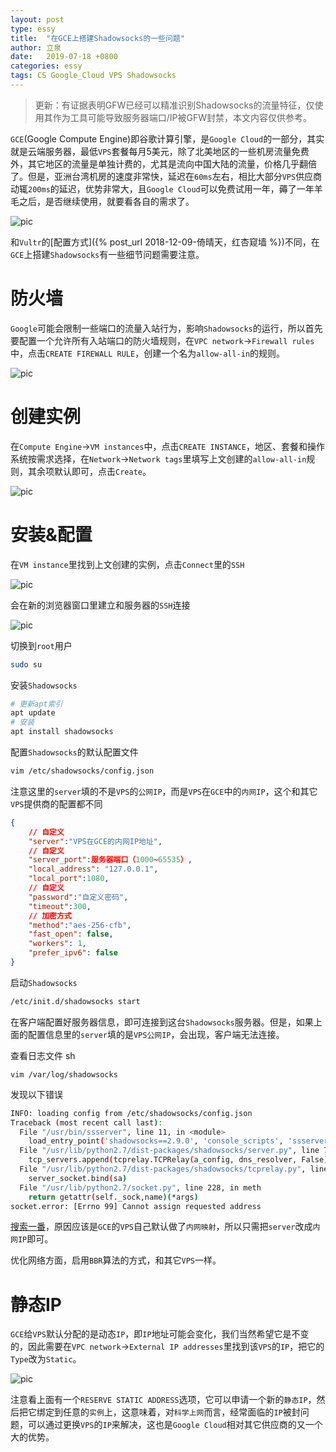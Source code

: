 ```yaml
---
layout: post
type: essy
title:  "在GCE上搭建Shadowsocks的一些问题"
author: 立泉
date:   2019-07-18 +0800
categories: essy
tags: CS Google_Cloud VPS Shadowsocks
---
```


> 更新：有证据表明GFW已经可以精准识别Shadowsocks的流量特征，仅使用其作为工具可能导致服务器端口/IP被GFW封禁，本文内容仅供参考。

`GCE`(Google Compute Engine)即谷歌计算引擎，是`Google Cloud`的一部分，其实就是云端服务器，最低`VPS`套餐每月5美元，除了北美地区的一些机房流量免费外，其它地区的流量是单独计费的，尤其是流向中国大陆的流量，价格几乎翻倍了。但是，亚洲台湾机房的速度非常快，延迟在`60ms`左右，相比大部分`VPS`供应商动辄`200ms`的延迟，优势非常大，且`Google Cloud`可以免费试用一年，薅了一年羊毛之后，是否继续使用，就要看各自的需求了。

<img class="responsive-img" src="https://apqx.oss-cn-hangzhou.aliyuncs.com/blog/pic/gcPrice.jpg" alt="pic">

和`Vultr`的[配置方式]({% post_url 2018-12-09-倚晴天，红杏窥墙 %})不同，在`GCE`上搭建`Shadowsocks`有一些细节问题需要注意。

# 防火墙

`Google`可能会限制一些端口的流量入站行为，影响`Shadowsocks`的运行，所以首先要配置一个允许所有入站端口的防火墙规则，在`VPC network`->`Firewall rules`中，点击`CREATE FIREWALL RULE`，创建一个名为`allow-all-in`的规则。

<img class="responsive-img" src="https://apqx.oss-cn-hangzhou.aliyuncs.com/blog/pic/gcFirewall.jpg" alt="pic">

# 创建实例

在`Compute Engine`->`VM instances`中，点击`CREATE INSTANCE`，地区、套餐和操作系统按需求选择，在`Network`->`Network tags`里填写上文创建的`allow-all-in`规则，其余项默认即可，点击`Create`。

<img class="responsive-img" src="https://apqx.oss-cn-hangzhou.aliyuncs.com/blog/pic/gcInstance.jpg" alt="pic">

# 安装&配置

在`VM instance`里找到上文创建的实例，点击`Connect`里的`SSH`

<img class="responsive-img" src="https://apqx.oss-cn-hangzhou.aliyuncs.com/blog/pic/gcConnect.jpg" alt="pic">

会在新的浏览器窗口里建立和服务器的`SSH`连接

<img class="responsive-img" src="https://apqx.oss-cn-hangzhou.aliyuncs.com/blog/pic/gcSSH.jpg" alt="pic">

切换到`root`用户

```sh
sudo su
```

安装`Shadowsocks`

```sh
# 更新apt索引
apt update
# 安装
apt install shadowsocks
```

配置`Shadowsocks`的默认配置文件

```sh
vim /etc/shadowsocks/config.json
```

注意这里的`server`填的不是`VPS`的`公网IP`，而是`VPS`在`GCE`中的`内网IP`，这个和其它`VPS`提供商的配置都不同

```json
{ 
	// 自定义
	"server":"VPS在GCE的内网IP地址", 
	// 自定义
	"server_port":服务器端口（1000~65535）, 
 	"local_address": "127.0.0.1", 
	"local_port":1080, 
	// 自定义
	"password":"自定义密码", 
	"timeout":300, 
	// 加密方式
	"method":"aes-256-cfb", 
	"fast_open": false,
	"workers": 1,
	"prefer_ipv6": false
} 
```

启动`Shadowsocks`

```sh
/etc/init.d/shadowsocks start
```

在客户端配置好服务器信息，即可连接到这台`Shadowsocks`服务器。但是，如果上面的配置信息里的`server`填的是`VPS公网IP`，会出现，客户端无法连接。

查看日志文件
sh
```
vim /var/log/shadowsocks
```

发现以下错误

```sh
INFO: loading config from /etc/shadowsocks/config.json
Traceback (most recent call last):
  File "/usr/bin/ssserver", line 11, in <module>
    load_entry_point('shadowsocks==2.9.0', 'console_scripts', 'ssserver')()
  File "/usr/lib/python2.7/dist-packages/shadowsocks/server.py", line 74, in main
    tcp_servers.append(tcprelay.TCPRelay(a_config, dns_resolver, False))
  File "/usr/lib/python2.7/dist-packages/shadowsocks/tcprelay.py", line 733, in __init__
    server_socket.bind(sa)
  File "/usr/lib/python2.7/socket.py", line 228, in meth
    return getattr(self._sock,name)(*args)
socket.error: [Errno 99] Cannot assign requested address
```

[搜索一番](https://www.chenweikang.top/?p=679)，原因应该是`GCE`的`VPS`自己默认做了`内网映射`，所以只需把`server`改成`内网IP`即可。

优化网络方面，启用`BBR`算法的方式，和其它`VPS`一样。

# 静态IP

`GCE`给`VPS`默认分配的是动态`IP`，即`IP`地址可能会变化，我们当然希望它是不变的，因此需要在`VPC network`->`External IP addresses`里找到该`VPS`的`IP`，把它的`Type`改为`Static`。

<img class="responsive-img" src="https://apqx.oss-cn-hangzhou.aliyuncs.com/blog/pic/gcIp.jpg" alt="pic">

注意看上面有一个`RESERVE STATIC ADDRESS`选项，它可以申请一个新的`静态IP`，然后把它绑定到任意的`实例`上，这意味着，对`科学上网`而言，经常面临的`IP`被封问题，可以通过更换`VPS`的`IP`来解决，这也是`Google Cloud`相对其它供应商的又一个大的优势。